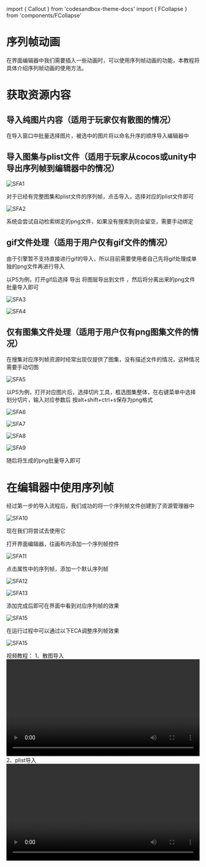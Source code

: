 import { Callout } from 'codesandbox-theme-docs'
import { FCollapse } from 'components/FCollapse'

# 序列帧动画
在界面编辑器中我们需要插入一些动画时，可以使用序列帧动画的功能，本教程将具体介绍序列帧动画的使用方法。
# 获取资源内容
## 导入纯图片内容（适用于玩家仅有散图的情况）
在导入窗口中批量选择图片，被选中的图片将以命名升序的顺序导入编辑器中
## 导入图集与plist文件（适用于玩家从cocos或unity中导出序列帧到编辑器中的情况）
![SFA1](./pic/SFA1.png)


对于已经有完整图集和plist文件的序列帧，点击导入，选择对应的plist文件即可


![SFA2](./pic/SFA2.png)


系统会尝试自动检索绑定的png文件，如果没有搜索到则会留空，需要手动绑定
## gif文件处理（适用于用户仅有gif文件的情况）
由于引擎暂不支持直接进行gif的导入，所以目前需要使用者自己先将gif处理成单独的png文件再进行导入


以PS为例，打开gif后选择 导出 将图层导出到文件 ，然后将分离出来的png文件批量导入即可


![SFA3](./pic/SFA3.png)


![SFA4](./pic/SFA4.png)
## 仅有图集文件处理（适用于用户仅有png图集文件的情况）
在搜集对应序列帧资源时经常出现仅提供了图集，没有描述文件的情况，这种情况需要手动切图


![SFA5](./pic/SFA5.png)


以PS为例，打开对应图片后，选择切片工具，框选图集整体，在右键菜单中选择划分切片，输入对应参数后 按alt+shift+ctrl+s保存为png格式


![SFA6](./pic/SFA6.png)


![SFA7](./pic/SFA7.png)


![SFA8](./pic/SFA8.png)


![SFA9](./pic/SFA9.png)


随后将生成的png批量导入即可
# 在编辑器中使用序列帧
经过第一步的导入流程后，我们成功的将一个序列帧文件创建到了资源管理器中


![SFA10](./pic/SFA10.png)


现在我们将尝试去使用它


打开界面编辑器，往画布内添加一个序列帧控件


![SFA11](./pic/SFA11.png)


点击属性中的序列帧，添加一个默认序列帧


![SFA12](./pic/SFA12.png)


![SFA13](./pic/SFA13.png)


添加完成后即可在界面中看到对应序列帧的效果


![SFA15](./pic/SFA14.png)


在运行过程中可以通过以下ECA调整序列帧效果


![SFA15](./pic/SFA15.png)


视频教程：
1、散图导入
<video width="100%" controls>
  <source src="http://up5.nosdn.127.net/0/doc/SFA1.mp4" type="video/mp4" />
  Your browser does not support the video tag.
</video>
2、plist导入
<video width="100%" controls>
  <source src="http://up5.nosdn.127.net/0/doc/SFA2.mp4" type="video/mp4" />
  Your browser does not support the video tag.
</video>